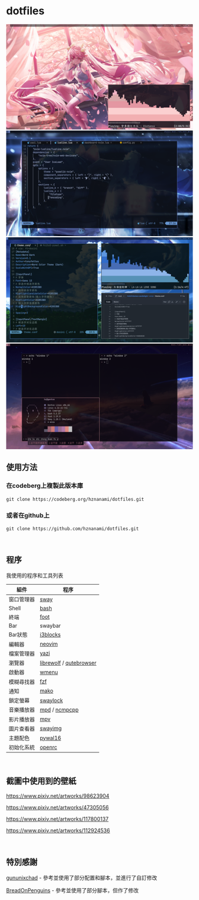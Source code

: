 # dotfiles
<img src="./screenshot/screenshot1.png"/>
<img src="./screenshot/screenshot2.png"/>
<img src="./screenshot/screenshot3.png"/>
<img src="./screenshot/screenshot4.png"/>

<br>

## 使用方法

### 在codeberg上複製此版本庫

```
git clone https://codeberg.org/hznanami/dotfiles.git
```

### 或者在github上 

```
git clone https://github.com/hznanami/dotfiles.git
```

<br>

## 程序

我使用的程序和工具列表

| 組件              | 程序       |
|-------------------|------------|
| 窗口管理器        | [sway](https://github.com/swaywm/sway)    |
| Shell             | [bash](https://www.gnu.org/software/bash/bash.html)    |
| 終端              | [foot](https://codeberg.org/dnkl/foot)    |
| Bar               | swaybar    |
| Bar狀態           | [i3blocks](https://github.com/vivien/i3blocks)    |
| 編輯器            | [neovim](https://github.com/neovim/neovim)    |
| 檔案管理器        | [yazi](https://github.com/sxyazi/yazi)    |
| 瀏覽器            | [librewolf](https://codeberg.org/librewolf/source) / [qutebrowser](https://github.com/qutebrowser/qutebrowser)    |
| 啟動器            | [wmenu](https://codeberg.org/adnano/wmenu)    |
| 模糊尋找器        | [fzf](https://github.com/junegunn/fzf)    |
| 通知              | [mako](https://github.com/emersion/mako)    |
| 鎖定螢幕          | [swaylock](https://github.com/swaywm/swaylock)    |
| 音樂播放器        | [mpd](https://github.com/MusicPlayerDaemon/MPD) / [ncmpcpp](https://github.com/ncmpcpp/ncmpcpp)    |
| 影片播放器        | [mpv](https://github.com/mpv-player/mpv)    |
| 圖片查看器        | [swayimg](https://github.com/artemsen/swayimg)    |
| 主題配色          | [pywal16](https://github.com/eylles/pywal16)    |
| 初始化系統        | [openrc](https://github.com/OpenRC/openrc)    |

<br>

## 截圖中使用到的壁紙  

<https://www.pixiv.net/artworks/98623904>

<https://www.pixiv.net/artworks/47305056>

<https://www.pixiv.net/artworks/117800137>

<https://www.pixiv.net/artworks/112924536>


<br>

## 特別感謝

[gununixchad](https://github.com/gnuunixchad/dotfiles) - 參考並使用了部分配置和腳本，並進行了自訂修改

[BreadOnPenguins](https://github.com/BreadOnPenguins/scripts) - 參考並使用了部分腳本，但作了修改



